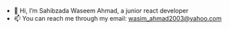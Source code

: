- 👋 Hi, I’m Sahibzada Waseem Ahmad, a junior react developer
- 📫 You can reach me through my email: wasim_ahmad2003@yahoo.com

<!---
WahmadX13/WahmadX13 is a ✨ special ✨ repository because its `README.md` (this file) appears on your GitHub profile.
You can click the Preview link to take a look at your changes.
--->
